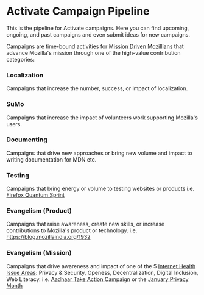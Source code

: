 # Activate Campaign Pipeline

This is the pipeline for Activate campaigns. Here you can find upcoming, ongoing, and past campaigns and even submit ideas for new campaigns. 

Campaigns are time-bound activities for [Mission Driven Mozillians](https://wiki.mozilla.org/Innovation/Projects/Mission-Driven_Mozillians_Strategy) that advance Mozilla's mission through one of the high-value contribution categories:  

### Localization
Campaigns that increase the number, success, or impact of localization.

### SuMo
Campaigns that increase the impact of volunteers work supporting Mozilla's users.

### Documenting
Campaigns that drive new approaches or bring new volume and impact to writing documentation for MDN etc.  

### Testing 
Campaigns that bring energy or volume to testing websites or products i.e. [Firefox Quantum Sprint](https://firefoxsprint.mozilla.community/)

### Evangelism (Product)
Campaigns that raise awareness, create new skills, or increase contributions to Mozilla's product or technology. i.e. https://blog.mozillaindia.org/1932

### Evangelism (Mission)
Campaigns that drive awareness and impact of one of the 5 [Internet Health Issue Areas](https://www.mozilla.org/en-US/internet-health/): Privacy & Security, Openess, Decentralization, Digital Inclusion, Web Literacy. i.e. [Aadhaar Take Action Campaign](https://foundation.mozilla.org/campaigns/aadhaar/take-action/) or the [January Privacy Month](https://wiki.mozilla.org/India/task_force/Policy_and_Advocacy/January_Privacy_Month_Campaign) 
